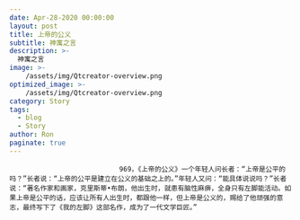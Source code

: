 ```yaml
---
date: Apr-28-2020 00:00:00
layout: post
title: 上帝的公义
subtitle: 神寓之言
description: >-
  神寓之言
image: >-
    /assets/img/Qtcreator-overview.png
optimized_image: >-
    /assets/img/Qtcreator-overview.png
category: Story
tags:
  - blog
  - Story
author: Ron
paginate: true
---
```


							　　969，《上帝的公义》一个年轻人问长者：“上帝是公平的吗？”长者说：“上帝的公平是建立在公义的基础之上的。”年轻人又问：“能具体说说吗？”长者说：“著名作家和画家，克里斯蒂•布朗，他出生时，就患有脑性麻痹，全身只有左脚能活动。如果上帝是公平的话，应该让所有人出生时，都跟他一样，但上帝是公义的，赐给了他顽强的意志，最终写下了《我的左脚》这部名作，成为了一代文学巨匠。”
							
							
						